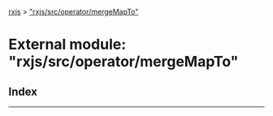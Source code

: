 [rxjs](../README.md) > ["rxjs/src/operator/mergeMapTo"](../modules/_rxjs_src_operator_mergemapto_.md)

# External module: "rxjs/src/operator/mergeMapTo"

## Index

---

